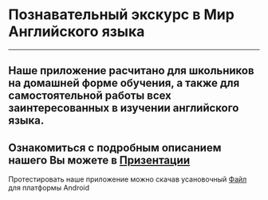 # Познавательный экскурс в Мир Английского языка
 ---
 Наше приложение расчитано для школьников на домашней форме обучения, а также для 
 самостоятельной работы всех заинтересованных в изучении английского языка.
 ---
 Ознакомиться с подробным описанием нашего Вы можете в [Призентации](Ссылка)
 ---
 Протестировать наше приложение можно скачав усановочный [Файл](Ссылка) для платформы Android
 
